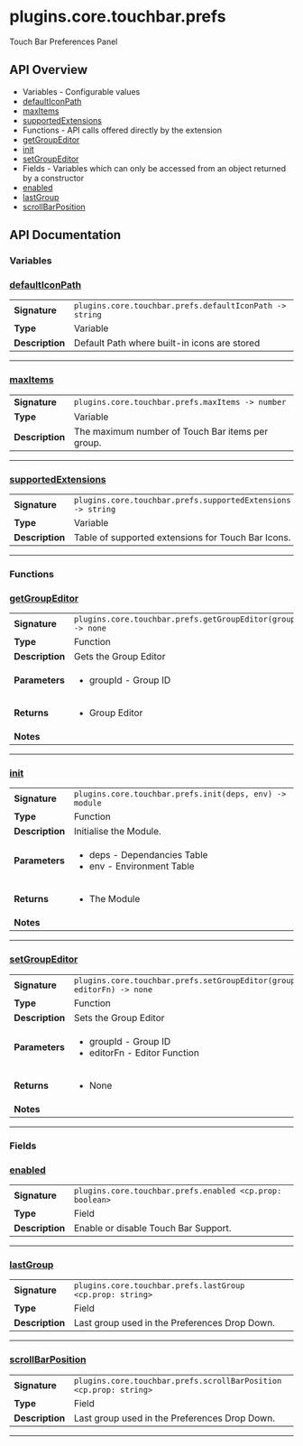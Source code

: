 # plugins.core.touchbar.prefs

Touch Bar Preferences Panel

## API Overview
* Variables - Configurable values
 * [defaultIconPath](#defaultIconPath)
 * [maxItems](#maxItems)
 * [supportedExtensions](#supportedExtensions)
* Functions - API calls offered directly by the extension
 * [getGroupEditor](#getGroupEditor)
 * [init](#init)
 * [setGroupEditor](#setGroupEditor)
* Fields - Variables which can only be accessed from an object returned by a constructor
 * [enabled](#enabled)
 * [lastGroup](#lastGroup)
 * [scrollBarPosition](#scrollBarPosition)

## API Documentation

### Variables


### [defaultIconPath](#defaultIconPath)

|                                             |                                                                                     |
| --------------------------------------------|-------------------------------------------------------------------------------------|
| **Signature**                               | `plugins.core.touchbar.prefs.defaultIconPath -> string`                                                                    |
| **Type**                                    | Variable                                                                     |
| **Description**                             | Default Path where built-in icons are stored                                                                     |

---

### [maxItems](#maxItems)

|                                             |                                                                                     |
| --------------------------------------------|-------------------------------------------------------------------------------------|
| **Signature**                               | `plugins.core.touchbar.prefs.maxItems -> number`                                                                    |
| **Type**                                    | Variable                                                                     |
| **Description**                             | The maximum number of Touch Bar items per group.                                                                     |

---

### [supportedExtensions](#supportedExtensions)

|                                             |                                                                                     |
| --------------------------------------------|-------------------------------------------------------------------------------------|
| **Signature**                               | `plugins.core.touchbar.prefs.supportedExtensions -> string`                                                                    |
| **Type**                                    | Variable                                                                     |
| **Description**                             | Table of supported extensions for Touch Bar Icons.                                                                     |

---
### Functions


### [getGroupEditor](#getGroupEditor)

|                                             |                                                                                     |
| --------------------------------------------|-------------------------------------------------------------------------------------|
| **Signature**                               | `plugins.core.touchbar.prefs.getGroupEditor(groupId) -> none`                                                                    |
| **Type**                                    | Function                                                                     |
| **Description**                             | Gets the Group Editor                                                                     |
| **Parameters**                              | <ul><li>groupId - Group ID</li></ul> |
| **Returns**                                 | <ul><li>Group Editor</li></ul>          |
| **Notes**                                   | <ul></ul>                |

---

### [init](#init)

|                                             |                                                                                     |
| --------------------------------------------|-------------------------------------------------------------------------------------|
| **Signature**                               | `plugins.core.touchbar.prefs.init(deps, env) -> module`                                                                    |
| **Type**                                    | Function                                                                     |
| **Description**                             | Initialise the Module.                                                                     |
| **Parameters**                              | <ul><li>deps - Dependancies Table</li><li>env - Environment Table</li></ul> |
| **Returns**                                 | <ul><li>The Module</li></ul>          |
| **Notes**                                   | <ul></ul>                |

---

### [setGroupEditor](#setGroupEditor)

|                                             |                                                                                     |
| --------------------------------------------|-------------------------------------------------------------------------------------|
| **Signature**                               | `plugins.core.touchbar.prefs.setGroupEditor(groupId, editorFn) -> none`                                                                    |
| **Type**                                    | Function                                                                     |
| **Description**                             | Sets the Group Editor                                                                     |
| **Parameters**                              | <ul><li>groupId - Group ID</li><li>editorFn - Editor Function</li></ul> |
| **Returns**                                 | <ul><li>None</li></ul>          |
| **Notes**                                   | <ul></ul>                |

---
### Fields


### [enabled](#enabled)

|                                             |                                                                                     |
| --------------------------------------------|-------------------------------------------------------------------------------------|
| **Signature**                               | `plugins.core.touchbar.prefs.enabled <cp.prop: boolean>`                                                                    |
| **Type**                                    | Field                                                                     |
| **Description**                             | Enable or disable Touch Bar Support.                                                                     |

---

### [lastGroup](#lastGroup)

|                                             |                                                                                     |
| --------------------------------------------|-------------------------------------------------------------------------------------|
| **Signature**                               | `plugins.core.touchbar.prefs.lastGroup <cp.prop: string>`                                                                    |
| **Type**                                    | Field                                                                     |
| **Description**                             | Last group used in the Preferences Drop Down.                                                                     |

---

### [scrollBarPosition](#scrollBarPosition)

|                                             |                                                                                     |
| --------------------------------------------|-------------------------------------------------------------------------------------|
| **Signature**                               | `plugins.core.touchbar.prefs.scrollBarPosition <cp.prop: string>`                                                                    |
| **Type**                                    | Field                                                                     |
| **Description**                             | Last group used in the Preferences Drop Down.                                                                     |

---
